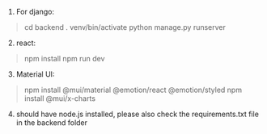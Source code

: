 1. For django:

> cd backend
> . venv/bin/activate
> python manage.py runserver


2. react:

> npm install
> npm run dev

3. Material UI:

> npm install @mui/material @emotion/react @emotion/styled
> npm install @mui/x-charts


4. should have node.js installed, please also check the requirements.txt file in the backend folder
